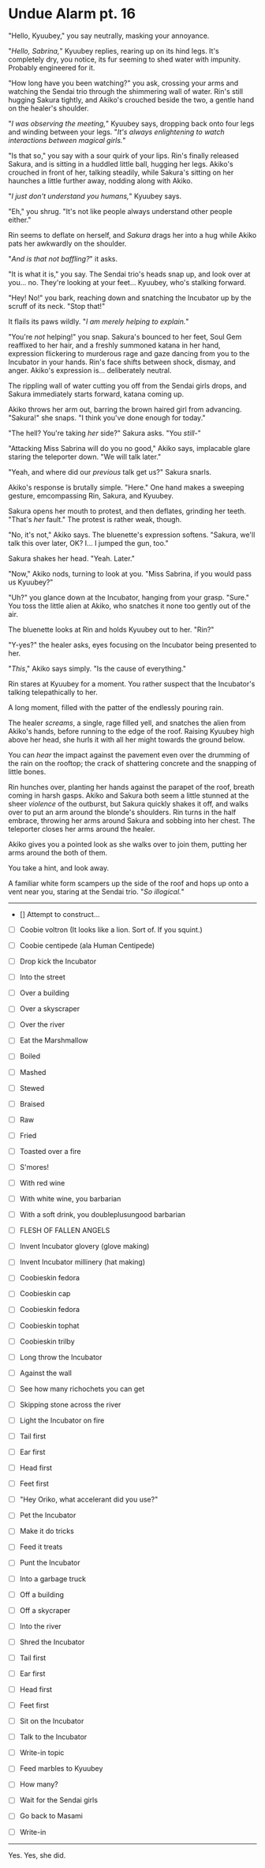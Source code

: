 # Undue Alarm pt. 16

"Hello, Kyuubey," you say neutrally, masking your annoyance.

"*Hello, Sabrina,*" Kyuubey replies, rearing up on its hind legs. It's completely dry, you notice, its fur seeming to shed water with impunity. Probably engineered for it.

"How long have you been watching?" you ask, crossing your arms and watching the Sendai trio through the shimmering wall of water. Rin's still hugging Sakura tightly, and Akiko's crouched beside the two, a gentle hand on the healer's shoulder.

"*I was observing the meeting,*" Kyuubey says, dropping back onto four legs and winding between your legs. "*It's always enlightening to watch interactions between magical girls.*"

"Is that so," you say with a sour quirk of your lips. Rin's finally released Sakura, and is sitting in a huddled little ball, hugging her legs. Akiko's crouched in front of her, talking steadily, while Sakura's sitting on her haunches a little further away, nodding along with Akiko.

"*I just don't understand you humans,*" Kyuubey says.

"Eh," you shrug. "It's not like people always understand other people either."

Rin seems to deflate on herself, and *Sakura* drags her into a hug while Akiko pats her awkwardly on the shoulder.

"*And is that not baffling?*" it asks.

"It is what it is," you say. The Sendai trio's heads snap up, and look over at you... no. They're looking at your feet... Kyuubey, who's stalking forward.

"Hey! No!" you bark, reaching down and snatching the Incubator up by the scruff of its neck. "Stop that!"

It flails its paws wildly. "*I am merely helping to explain.*"

"You're *not* helping!" you snap. Sakura's bounced to her feet, Soul Gem reaffixed to her hair, and a freshly summoned katana in her hand, expression flickering to murderous rage and gaze dancing from you to the Incubator in your hands. Rin's face shifts between shock, dismay, and anger. Akiko's expression is... deliberately neutral.

The rippling wall of water cutting you off from the Sendai girls drops, and Sakura immediately starts forward, katana coming up.

Akiko throws her arm out, barring the brown haired girl from advancing. "Sakura!" she snaps. "I think you've done enough for today."

"The hell? You're taking *her* side?" Sakura asks. "You *still-*"

"Attacking Miss Sabrina will do you no good," Akiko says, implacable glare staring the teleporter down. "We will talk later."

"Yeah, and where did our *previous* talk get us?" Sakura snarls.

Akiko's response is brutally simple. "Here." One hand makes a sweeping gesture, emcompassing Rin, Sakura, and Kyuubey.

Sakura opens her mouth to protest, and then deflates, grinding her teeth. "That's *her* fault." The protest is rather weak, though.

"No, it's not," Akiko says. The bluenette's expression softens. "Sakura, we'll talk this over later, OK? I... I jumped the gun, too."

Sakura shakes her head. "Yeah. Later."

"Now," Akiko nods, turning to look at you. "Miss Sabrina, if you would pass us Kyuubey?"

"Uh?" you glance down at the Incubator, hanging from your grasp. "Sure." You toss the little alien at Akiko, who snatches it none too gently out of the air.

The bluenette looks at Rin and holds Kyuubey out to her. "Rin?"

"Y-yes?" the healer asks, eyes focusing on the Incubator being presented to her.

"*This*," Akiko says simply. "Is the cause of everything."

Rin stares at Kyuubey for a moment. You rather suspect that the Incubator's talking telepathically to her.

A long moment, filled with the patter of the endlessly pouring rain.

The healer *screams*, a single, rage filled yell, and snatches the alien from Akiko's hands, before running to the edge of the roof. Raising Kyuubey high above her head, she hurls it with all her might towards the ground below.

You can *hear* the impact against the pavement even over the drumming of the rain on the rooftop; the crack of shattering concrete and the snapping of little bones.

Rin hunches over, planting her hands against the parapet of the roof, breath coming in harsh gasps. Akiko and Sakura both seem a little stunned at the sheer *violence* of the outburst, but Sakura quickly shakes it off, and walks over to put an arm around the blonde's shoulders. Rin turns in the half embrace, throwing her arms around Sakura and sobbing into her chest. The teleporter closes her arms around the healer.

Akiko gives you a pointed look as she walks over to join them, putting her arms around the both of them.

You take a hint, and look away.

A familiar white form scampers up the side of the roof and hops up onto a vent near you, staring at the Sendai trio. "*So illogical.*"

---

- [] Attempt to construct...
- [ ] Coobie voltron (It looks like a lion. Sort of. If you squint.)
- [ ] Coobie centipede (ala Human Centipede)
- [ ] Drop kick the Incubator
- [ ] Into the street
- [ ] Over a building
- [ ] Over a skyscraper
- [ ] Over the river
- [ ] Eat the Marshmallow
- [ ] Boiled
- [ ] Mashed
- [ ] Stewed
- [ ] Braised
- [ ] Raw
- [ ] Fried
- [ ] Toasted over a fire
- [ ] S'mores!
- [ ] With red wine
- [ ] With white wine, you barbarian
- [ ] With a soft drink, you doubleplusungood barbarian
- [ ] FLESH OF FALLEN ANGELS
- [ ] Invent Incubator glovery (glove making)
- [ ] Invent Incubator millinery (hat making)
- [ ] Coobieskin fedora
- [ ] Coobieskin cap
- [ ] Coobieskin fedora
- [ ] Coobieskin tophat
- [ ] Coobieskin trilby
- [ ] Long throw the Incubator
- [ ] Against the wall
- [ ] See how many richochets you can get
- [ ] Skipping stone across the river
- [ ] Light the Incubator on fire
- [ ] Tail first
- [ ] Ear first
- [ ] Head first
- [ ] Feet first
- [ ] "Hey Oriko, what accelerant did you use?"
- [ ] Pet the Incubator
- [ ] Make it do tricks
- [ ] Feed it treats
- [ ] Punt the Incubator
- [ ] Into a garbage truck
- [ ] Off a building
- [ ] Off a skycraper
- [ ] Into the river
- [ ] Shred the Incubator
- [ ] Tail first
- [ ] Ear first
- [ ] Head first
- [ ] Feet first
- [ ] Sit on the Incubator
- [ ] Talk to the Incubator
- [ ] Write-in topic

- [ ] Feed marbles to Kyuubey
- [ ] How many?
- [ ] Wait for the Sendai girls
- [ ] Go back to Masami
- [ ] Write-in

---

Yes. Yes, she did.

